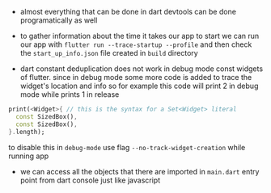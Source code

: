 - almost everything that can be done in dart devtools can be done programatically as well

- to gather information about the time it takes our app to start we can run our app with 
`flutter run --trace-startup --profile` 
and then check the `start_up_info.json` file created in `build` directory

- dart constant deduplication does not work in debug mode const widgets of flutter. since in debug mode some more code is added to trace the widget's location and info so for example this code will print 2 in debug mode while prints 1 in release

```dart
print(<Widget>{ // this is the syntax for a Set<Widget> literal
  const SizedBox(),
  const SizedBox(),
}.length);
```
to disable this in `debug-mode` use flag `--no-track-widget-creation` while running app

- we can access all the objects that there are imported in `main.dart` entry point from dart console just like javascript
